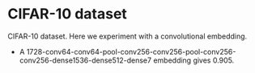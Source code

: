 # CIFAR-10 dataset

CIFAR-10 dataset. Here we experiment with a convolutional embedding. 

- A 1728-conv64-conv64-pool-conv256-conv256-pool-conv256-conv256-dense1536-dense512-dense7 embedding gives 0.905.

